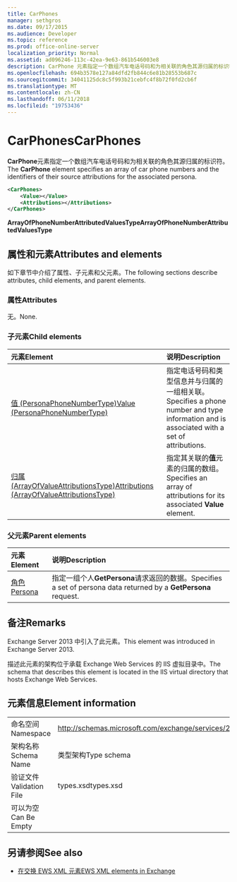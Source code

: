 ```yaml
---
title: CarPhones
manager: sethgros
ms.date: 09/17/2015
ms.audience: Developer
ms.topic: reference
ms.prod: office-online-server
localization_priority: Normal
ms.assetid: ad096246-113c-42ea-9e63-861b546003e8
description: CarPhone 元素指定一个数组汽车电话号码和为相关联的角色其源归属的标识符。
ms.openlocfilehash: 694b3578e127a84dfd2fb844c6e81b28553b687c
ms.sourcegitcommit: 34041125dc8c5f993b21cebfc4f8b72f0fd2cb6f
ms.translationtype: MT
ms.contentlocale: zh-CN
ms.lasthandoff: 06/11/2018
ms.locfileid: "19753436"
---
```

# <a name="carphones"></a><span data-ttu-id="954ad-103">CarPhones</span><span class="sxs-lookup"><span data-stu-id="954ad-103">CarPhones</span></span>

<span data-ttu-id="954ad-104">**CarPhone**元素指定一个数组汽车电话号码和为相关联的角色其源归属的标识符。</span><span class="sxs-lookup"><span data-stu-id="954ad-104">The **CarPhone** element specifies an array of car phone numbers and the identifiers of their source attributions for the associated persona.</span></span> 
  
```XML
<CarPhones>
    <Value></Value>
    <Attributions></Attributions>
</CarPhones>
```

 <span data-ttu-id="954ad-105">**ArrayOfPhoneNumberAttributedValuesType**</span><span class="sxs-lookup"><span data-stu-id="954ad-105">**ArrayOfPhoneNumberAttributedValuesType**</span></span>
## <a name="attributes-and-elements"></a><span data-ttu-id="954ad-106">属性和元素</span><span class="sxs-lookup"><span data-stu-id="954ad-106">Attributes and elements</span></span>

<span data-ttu-id="954ad-107">如下章节中介绍了属性、子元素和父元素。</span><span class="sxs-lookup"><span data-stu-id="954ad-107">The following sections describe attributes, child elements, and parent elements.</span></span>
  
### <a name="attributes"></a><span data-ttu-id="954ad-108">属性</span><span class="sxs-lookup"><span data-stu-id="954ad-108">Attributes</span></span>

<span data-ttu-id="954ad-109">无。</span><span class="sxs-lookup"><span data-stu-id="954ad-109">None.</span></span>
  
### <a name="child-elements"></a><span data-ttu-id="954ad-110">子元素</span><span class="sxs-lookup"><span data-stu-id="954ad-110">Child elements</span></span>

|<span data-ttu-id="954ad-111">**元素**</span><span class="sxs-lookup"><span data-stu-id="954ad-111">**Element**</span></span>|<span data-ttu-id="954ad-112">**说明**</span><span class="sxs-lookup"><span data-stu-id="954ad-112">**Description**</span></span>|
|:-----|:-----|
|[<span data-ttu-id="954ad-113">值 (PersonaPhoneNumberType)</span><span class="sxs-lookup"><span data-stu-id="954ad-113">Value (PersonaPhoneNumberType)</span></span>](value-personaphonenumbertype.md) <br/> |<span data-ttu-id="954ad-114">指定电话号码和类型信息并与归属的一组相关联。</span><span class="sxs-lookup"><span data-stu-id="954ad-114">Specifies a phone number and type information and is associated with a set of attributions.</span></span>  <br/> |
|[<span data-ttu-id="954ad-115">归属 (ArrayOfValueAttributionsType)</span><span class="sxs-lookup"><span data-stu-id="954ad-115">Attributions (ArrayOfValueAttributionsType)</span></span>](attributions-arrayofvalueattributionstype.md) <br/> |<span data-ttu-id="954ad-116">指定其关联的**值**元素的归属的数组。</span><span class="sxs-lookup"><span data-stu-id="954ad-116">Specifies an array of attributions for its associated **Value** element.</span></span>  <br/> |
   
### <a name="parent-elements"></a><span data-ttu-id="954ad-117">父元素</span><span class="sxs-lookup"><span data-stu-id="954ad-117">Parent elements</span></span>

|<span data-ttu-id="954ad-118">**元素**</span><span class="sxs-lookup"><span data-stu-id="954ad-118">**Element**</span></span>|<span data-ttu-id="954ad-119">**说明**</span><span class="sxs-lookup"><span data-stu-id="954ad-119">**Description**</span></span>|
|:-----|:-----|
|[<span data-ttu-id="954ad-120">角色</span><span class="sxs-lookup"><span data-stu-id="954ad-120">Persona</span></span>](persona.md) <br/> |<span data-ttu-id="954ad-121">指定一组个人**GetPersona**请求返回的数据。</span><span class="sxs-lookup"><span data-stu-id="954ad-121">Specifies a set of persona data returned by a **GetPersona** request.</span></span>  <br/> |
   
## <a name="remarks"></a><span data-ttu-id="954ad-122">备注</span><span class="sxs-lookup"><span data-stu-id="954ad-122">Remarks</span></span>

<span data-ttu-id="954ad-123">Exchange Server 2013 中引入了此元素。</span><span class="sxs-lookup"><span data-stu-id="954ad-123">This element was introduced in Exchange Server 2013.</span></span>
  
<span data-ttu-id="954ad-124">描述此元素的架构位于承载 Exchange Web Services 的 IIS 虚拟目录中。</span><span class="sxs-lookup"><span data-stu-id="954ad-124">The schema that describes this element is located in the IIS virtual directory that hosts Exchange Web Services.</span></span>
  
## <a name="element-information"></a><span data-ttu-id="954ad-125">元素信息</span><span class="sxs-lookup"><span data-stu-id="954ad-125">Element information</span></span>

|||
|:-----|:-----|
|<span data-ttu-id="954ad-126">命名空间</span><span class="sxs-lookup"><span data-stu-id="954ad-126">Namespace</span></span>  <br/> |http://schemas.microsoft.com/exchange/services/2006/types  <br/> |
|<span data-ttu-id="954ad-127">架构名称</span><span class="sxs-lookup"><span data-stu-id="954ad-127">Schema Name</span></span>  <br/> |<span data-ttu-id="954ad-128">类型架构</span><span class="sxs-lookup"><span data-stu-id="954ad-128">Type schema</span></span>  <br/> |
|<span data-ttu-id="954ad-129">验证文件</span><span class="sxs-lookup"><span data-stu-id="954ad-129">Validation File</span></span>  <br/> |<span data-ttu-id="954ad-130">types.xsd</span><span class="sxs-lookup"><span data-stu-id="954ad-130">types.xsd</span></span>  <br/> |
|<span data-ttu-id="954ad-131">可以为空</span><span class="sxs-lookup"><span data-stu-id="954ad-131">Can Be Empty</span></span>  <br/> ||
   
## <a name="see-also"></a><span data-ttu-id="954ad-132">另请参阅</span><span class="sxs-lookup"><span data-stu-id="954ad-132">See also</span></span>



- [<span data-ttu-id="954ad-133">在交换 EWS XML 元素</span><span class="sxs-lookup"><span data-stu-id="954ad-133">EWS XML elements in Exchange</span></span>](ews-xml-elements-in-exchange.md)

